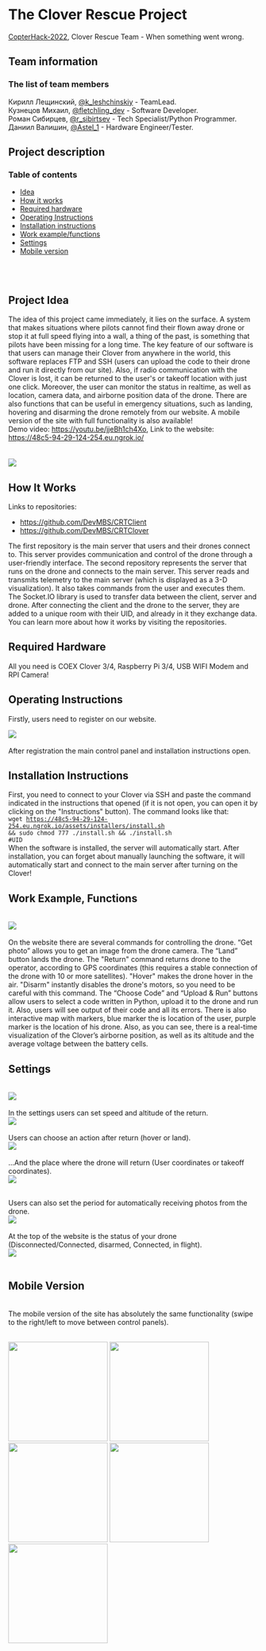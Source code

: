 # The Clover Rescue Project

[CopterHack-2022](copterhack2022.md), Clover Rescue Team - When something went wrong.

## Team information

### The list of team members

Кирилл Лещинский, [@k_leshchinskiy](https://t.me/k_leshchinskiy) - TeamLead.<br/>
Кузнецов Михаил, [@fletchling_dev](https://t.me/fletchling_dev) - Software Developer.<br/>
Роман Сибирцев, [@r_sibirtsev](https://t.me/r_sibirtsev) - Tech Specialist/Python Programmer.<br/>
Даниил Валишин, [@Astel_1](https://t.me/Astel_1) - Hardware Engineer/Tester.

## Project description

### Table of contents

* [Idea](#idea)
* [How it works](#hiw)
* [Required hardware](#rh)
* [Operating Instructions](#oi)
* [Installation instructions](#ii)
* [Work example/functions](#functions)
* [Settings](#settings)
* [Mobile version](#mobile)

<br/><br/>

## <a name="idea"></a> Project Idea
The idea of this project came immediately, it lies on the surface. A system that makes situations where pilots cannot find their flown away drone or stop it at full speed flying into a wall, a thing of the past, is something that pilots have been missing for a long time.
The key feature of our software is that users can manage their Clover from anywhere in the world, this software replaces FTP and SSH (users can upload the code to their drone and run it directly from our site). Also, if radio communication with the Clover is lost, it can be returned to the user's or takeoff location with just one click. Moreover, the user can monitor the status in realtime, as well as location, camera data, and airborne position data of the drone. There are also functions that can be useful in emergency situations, such as landing, hovering and disarming the drone remotely from our website. A mobile version of the site with full functionality is also available! 
<br/>
Demo video: https://youtu.be/jjeBh1ch4Xo, Link to the website: https://48c5-94-29-124-254.eu.ngrok.io/
<br/><br/><br/>
<img src='https://github.com/DevMBS/CRTClient/raw/main/assets/readme/mockup.png'>

## <a name="hiw"></a> How It Works

Links to repositories:

* https://github.com/DevMBS/CRTClient
* https://github.com/DevMBS/CRTClover

The first repository is the main server that users and their drones connect to. This server provides communication and control of the drone through a user-friendly interface.
The second repository represents the server that runs on the drone and connects to the main server. This server reads and transmits telemetry to the main server (which is displayed as a 3-D visualization). It also takes commands from the user and executes them.
The Socket.IO library is used to transfer data between the client, server and drone.
After connecting the client and the drone to the server, they are added to a unique room with their UID, and already in it they exchange data.
You can learn more about how it works by visiting the repositories.

## <a name="rh"></a> Required Hardware

All you need is COEX Clover 3/4, Raspberry Pi 3/4, USB WIFI Modem and RPI Camera!

## <a name="oi"></a> Operating Instructions

Firstly, users need to register on our website.

<img src='https://github.com/DevMBS/CRTClient/raw/main/assets/readme/signup.png'><br/><br/>
After registration the main control panel and installation instructions open.

## <a name="ii"></a> Installation Instructions

First, you need to connect to your Clover via SSH and paste the command indicated in the instructions that opened (if it is not open, you can open it by clicking on the "Instructions" button). The command looks like that:<br/>
<code>wget https://48c5-94-29-124-254.eu.ngrok.io/assets/installers/install.sh && sudo chmod 777 ./install.sh && ./install.sh #UID</code><br/>
When the software is installed, the server will automatically start. After installation, you can forget about manually launching the software, it will automatically start and connect to the main server after turning on the Сlover!

## <a name="functions"></a> Work Example, Functions

<br/>
<img src='https://github.com/DevMBS/CRTClient/raw/main/assets/readme/main.png'><br/><br/>
On the website there are several commands for controlling the drone. “Get photo” allows you to get an image from the drone camera. The “Land” button lands the drone. The "Return" command returns drone to the operator, according to GPS coordinates (this requires a stable connection of the drone with 10 or more satellites). "Hover" makes the drone hover in the air. "Disarm" instantly disables the drone's motors, so you need to be careful with this command. The “Choose Code” and “Upload & Run” buttons allow users to select a code written in Python, upload it to the drone and run it. Also, users will see output of their code and all its errors. There is also interactive map with markers, blue marker the is location of the user, purple marker is the location of his drone. Also, as you can see, there is a real-time visualization of the Clover’s airborne position, as well as its altitude and the average voltage between the battery cells.

## <a name="settings"></a> Settings

<br/>
<img src='https://github.com/DevMBS/CRTClient/raw/main/assets/readme/allsettings.png'><br/><br/>
In the settings users can set speed and altitude of the return.<br/>
<img src='https://github.com/DevMBS/CRTClient/raw/main/assets/readme/s1.png'><br/><br/>
Users can choose an action after return (hover or land).<br/>
<img src='https://github.com/DevMBS/CRTClient/raw/main/assets/readme/s2.png'><br/><br/>
...And the place where the drone will return (User coordinates or takeoff coordinates).<br/>
<img src='https://github.com/DevMBS/CRTClient/raw/main/assets/readme/s3.png'><br/><br/>

Users can also set the period for automatically receiving photos from the drone. <br/>
<img src='https://github.com/DevMBS/CRTClient/raw/main/assets/readme/s4.png'><br/><br/>
At the top of the website is the status of your drone (Disconnected/Connected, disarmed, Connected, in flight).<br/>
<img src='https://github.com/DevMBS/CRTClient/raw/main/assets/readme/status.png'><br/><br/>

## <a name="mobile"></a> Mobile Version

<br/>
The mobile version of the site has absolutely the same functionality (swipe to the right/left to move between control panels).<br/><br/>
<p float = "left">
<img src='https://github.com/DevMBS/CRTClient/raw/main/assets/readme/m1.jpg' width= '200px'>
<img src='https://github.com/DevMBS/CRTClient/raw/main/assets/readme/m2.jpg' width= '200px'>
<img src='https://github.com/DevMBS/CRTClient/raw/main/assets/readme/m3.jpg' width= '200px'>
<img src='https://github.com/DevMBS/CRTClient/raw/main/assets/readme/m4.jpg' width= '200px'>
<img src='https://github.com/DevMBS/CRTClient/raw/main/assets/readme/m5.jpg' width= '200px'>
</p>
